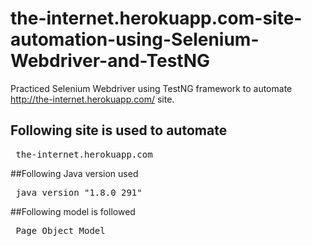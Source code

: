 # the-internet.herokuapp.com-site-automation-using-Selenium-Webdriver-and-TestNG
Practiced Selenium Webdriver using TestNG framework to automate http://the-internet.herokuapp.com/ site.

## Following site is used to automate 
<pre> the-internet.herokuapp.com </pre>

##Following Java version used
<pre> java version "1.8.0_291" </pre>

##Following model is followed
 <pre> Page Object Model </pre>

